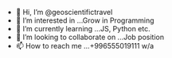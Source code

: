 - 👋 Hi, I’m @geoscientifictravel
- 👀 I’m interested in ...Grow in Programming
- 🌱 I’m currently learning ...JS, Python etc.
- 💞️ I’m looking to collaborate on ...Job position
- 📫 How to reach me ...+996555019111 w/a

<!---
geoscientifictravel/geoscientifictravel is a ✨ special ✨ repository because its `README.md` (this file) appears on your GitHub profile.
You can click the Preview link to take a look at your changes.
--->
